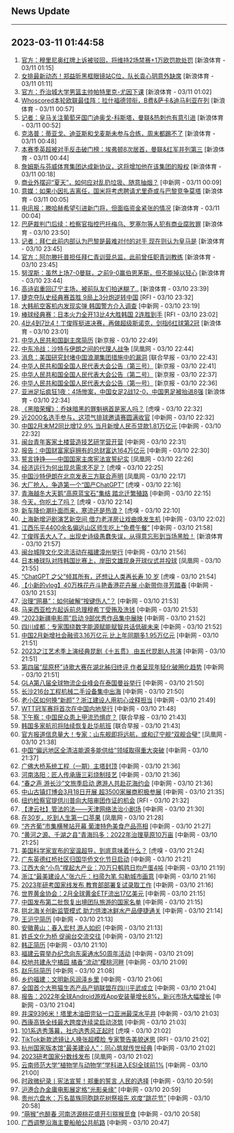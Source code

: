 ## News Update
---
2023-03-11 01:44:58
---
1. <a target="_blank" href="https://k.sina.cn/article_2018499075_784fda0302001m3d7.html?from=sports&subch=osport">官方：穆里尼奥红牌上诉被驳回，将维持2场禁赛+1万欧罚款处罚</a> [新浪体育 - 03/11 01:15]
2. <a target="_blank" href="https://k.sina.cn/article_3181157500_bd9c9c7c00101mwct.html?from=sports&subch=vollyball">女排最新动态！郑益昕黑框眼镜站C位，队长袁心玥意外缺席</a> [新浪体育 - 03/11 01:11]
3. <a target="_blank" href="https://k.sina.cn/article_2018499075_784fda0302001m3d5.html?from=sports&subch=osport">官方：乔治城大学男篮主帅帕特里克-尤因下课</a> [新浪体育 - 03/11 01:02]
4. <a target="_blank" href="https://k.sina.cn/article_2018499075_784fda0302001m3d2.html?from=sports&subch=osport">Whoscored本轮欧联最佳阵：拉什福德领衔，B费&萨卡&迪马利亚在列</a> [新浪体育 - 03/11 00:57]
5. <a target="_blank" href="https://k.sina.cn/article_2018499075_784fda0302001m3d1.html?from=sports&subch=osport">记者：皇马关注葡萄牙国门迪奥戈-科斯塔，曼联&热刺也有意引进</a> [新浪体育 - 03/11 00:52]
6. <a target="_blank" href="https://k.sina.cn/article_2018499075_784fda0302001m3cz.html?from=sports&subch=osport">克洛普：蒂亚戈、迪亚斯和戈麦斯未参与合练，周末都踢不了</a> [新浪体育 - 03/11 00:48]
7. <a target="_blank" href="https://k.sina.cn/article_2018499075_784fda0302001m3cw.html?from=sports&subch=osport">本赛季英超被对手反击破门榜：埃弗顿8次居首，曼联&红军并列第三</a> [新浪体育 - 03/11 00:44]
8. <a target="_blank" href="https://k.sina.cn/article_2018499075_784fda0302001m3cr.html?from=sports&subch=osport">詹姆斯与芬威体育集团达成新协议，这将增加他在该集团的股权</a> [新浪体育 - 03/11 00:18]
9. <a target="_blank" href="http://www.chinanews.com//cj/2023/03-11/9969428.shtml">商业外摆迎“夏天”，如何应对乱扔垃圾、随意抽烟？</a> [中新网 - 03/11 00:09]
10. <a target="_blank" href="https://k.sina.cn/article_2018499075_784fda0302001m3cp.html?from=sports&subch=osport">意媒：如果小因扎吉离任，国米将考虑聘请尤里奇或与巴黎竞争莫塔</a> [新浪体育 - 03/11 00:05]
11. <a target="_blank" href="https://k.sina.cn/article_2018499075_784fda0302001m3co.html?from=sports&subch=osport">电讯报：滕哈赫希望引进新门将，但面临资金紧张的情况</a> [新浪体育 - 03/11 00:04]
12. <a target="_blank" href="https://k.sina.cn/article_2018499075_784fda0302001m3ck.html?from=sports&subch=osport">巴萨裁判门后续：检察官指控巴托梅乌、罗塞尔等人犯有商业腐败罪</a> [新浪体育 - 03/10 23:50]
13. <a target="_blank" href="https://k.sina.cn/article_2018499075_784fda0302001m3ch.html?from=sports&subch=osport">记者：拜仁此前内部认为巴黎是最难对付的对手 现在则认为皇马是</a> [新浪体育 - 03/10 23:45]
14. <a target="_blank" href="https://k.sina.cn/article_2018499075_784fda0302001m3cg.html?from=sports&subch=osport">官方：阿尔滕托普担任拜仁青训营总监，此前曾任职青训教练</a> [新浪体育 - 03/10 23:45]
15. <a target="_blank" href="https://k.sina.cn/article_2018499075_784fda0302001m3ci.html?from=sports&subch=osport">努涅斯：虽然上场7-0曼联，之前9-0赢伯恩茅斯，但不能掉以轻心</a> [新浪体育 - 03/10 23:44]
16. <a target="_blank" href="https://k.sina.cn/article_6320391439_178b9850f04000z8bg.html?from=sports&subch=osport">高诗岩重回辽宁主场，被前队友们拍迷糊了..</a> [新浪体育 - 03/10 23:39]
17. <a target="_blank" href="https://www.rfi.fr/cn/%E5%9B%BD%E9%99%85%E6%8A%A5%E9%81%93/20230310-%E5%B7%9D%E6%99%AE%E5%88%86%E4%BA%AB%E4%B8%96%E7%95%8C%E5%90%8D%E4%BA%BA%E6%9D%A5%E5%87%BD-%E9%9B%86%E7%BB%93%E6%88%90%E5%86%8C4%E6%9C%88%E5%87%BA%E7%89%88">捷克夺队史经典赛首胜 9局上3分炮逆转中国</a> [RFI - 03/10 23:32]
18. <a target="_blank" href="http://www.chinanews.com//gj/2023/03-10/9969424.shtml">大韩航空客机内发现实弹 韩国警方介入调查</a> [中新网 - 03/10 23:19]
19. <a target="_blank" href="https://www.rfi.fr/cn/%E8%BF%90%E5%8A%A8%E5%A4%A9%E5%9C%B0/20230310-%E6%8D%B7%E5%85%8B%E5%A4%BA%E9%98%9F%E5%8F%B2%E7%BB%8F%E5%85%B8%E8%B5%9B%E9%A6%96%E8%83%9C-9%E5%B1%80%E4%B8%8A3%E5%88%86%E7%82%AE%E9%80%86%E8%BD%AC%E4%B8%AD%E5%9B%BD">棒球经典赛：日本火力全开13比4大胜韩国 2连胜到手</a> [RFI - 03/10 23:02]
20. <a target="_blank" href="https://k.sina.cn/article_1718785715_667296b3001012ml8.html?from=sports&subch=billiardball">4比4到7比4！丁俊晖挺进决赛，再做超级斯诺克，剑指6红球第2冠</a> [新浪体育 - 03/10 23:01]
21. <a target="_blank" href="https://www.bjnews.com.cn/detail-167845967814899.html">中华人民共和国副主席简历</a> [新京报 - 03/10 22:49]
22. <a target="_blank" href="https://news.ifeng.com/c/8O390Gf3nDH">中东冷战：沙特与伊朗之间的代理人战争</a> [凤凰网 - 03/10 22:44]
23. <a target="_blank" href="https://www.zaobao.com/realtime/china/story20230310-1371151">消息：美国研究封堵中国浪潮集团措施中的漏洞</a> [联合早报 - 03/10 22:43]
24. <a target="_blank" href="https://www.bjnews.com.cn/detail-167845920914894.html">中华人民共和国全国人民代表大会公告（第三号）</a> [新京报 - 03/10 22:41]
25. <a target="_blank" href="https://www.bjnews.com.cn/detail-167845901614892.html">中华人民共和国全国人民代表大会公告（第二号）</a> [新京报 - 03/10 22:37]
26. <a target="_blank" href="https://www.bjnews.com.cn/detail-167845863314891.html">中华人民共和国全国人民代表大会公告（第一号）</a> [新京报 - 03/10 22:36]
27. <a target="_blank" href="https://k.sina.cn/article_2834321443_a8f0502300100yctr.html?from=sports&subch=cnfootball">亚洲足坛疯狂1夜：4场惨案，中国女足2战12-0，中国男足被抬进8强</a> [新浪体育 - 03/10 22:34]
28. <a target="_blank" href="https://www.huxiu.com/article/817322.html">《黑暗荣耀》：乔妹暗黑的罪魁祸首是家人吗？</a> [虎嗅 - 03/10 22:32]
29. <a target="_blank" href="http://www.chinanews.com//ty/2023/03-10/9969408.shtml">近2000名选手参与，这项气排球邀请赛圆满收官</a> [中新网 - 03/10 22:32]
30. <a target="_blank" href="http://www.chinanews.com//cj/2023/03-10/9969406.shtml">中国2月末M2同比增12.9% 当月新增人民币贷款1.81万亿元</a> [中新网 - 03/10 22:32]
31. <a target="_blank" href="http://www.chinanews.com//gn/2023/03-10/9969405.shtml">闽台青年客家土楼营造技艺研学营开营</a> [中新网 - 03/10 22:31]
32. <a target="_blank" href="http://www.chinanews.com//cj/2023/03-10/9969404.shtml">报告：中国财富家庭拥有的总财富达164万亿元</a> [中新网 - 03/10 22:30]
33. <a target="_blank" href="https://news.ifeng.com/c/8O36DsQ0RUO">誓言铮铮——中国国家主席宪法宣誓纪实</a> [凤凰网 - 03/10 22:26]
34. <a target="_blank" href="https://www.huxiu.com/article/817162.html">经济运行为何出现总需求不足？</a> [虎嗅 - 03/10 22:25]
35. <a target="_blank" href="https://news.ifeng.com/c/8O35Z6iKizK">中国沙特伊朗在北京发表三方联合声明</a> [凤凰网 - 03/10 22:17]
36. <a target="_blank" href="https://www.huxiu.com/article/817039.html">大厂抢人，争造第一个“国产ChatGPT”</a> [虎嗅 - 03/10 22:16]
37. <a target="_blank" href="http://www.chinanews.com//shipin/cns-d/2023/03-10/news953568.shtml">青海越冬大天鹅“高原蓝宝石”集结 踏北迁繁殖路</a> [中新网 - 03/10 22:15]
38. <a target="_blank" href="https://www.huxiu.com/article/817360.html">今天，你吃土了吗？</a> [虎嗅 - 03/10 22:14]
39. <a target="_blank" href="https://www.huxiu.com/article/816908.html">新车降价潮扑面而来，寒流还是热浪？</a> [虎嗅 - 03/10 22:10]
40. <a target="_blank" href="http://www.chinanews.com//cul/2023/03-10/9969399.shtml">上海新增沪剧演艺新空间 借力老洋房让戏曲焕发生机</a> [中新网 - 03/10 22:02]
41. <a target="_blank" href="http://www.chinanews.com//sh/shipin/cns-d/2023/03-10/news953567.shtml">江西乐平4400余名偏远山区师生吃上“免费午餐”</a> [中新网 - 03/10 21:58]
42. <a target="_blank" href="https://k.sina.cn/article_2306880600_89803458001016tdd.html?from=sports&subch=billiardball">丁俊晖丢大人了，出现史诗级愚蠢失误，从得意忘形到当场黑脸！</a> [新浪体育 - 03/10 21:57]
43. <a target="_blank" href="http://www.chinanews.com//cul/shipin/cns-d/2023/03-10/news953566.shtml">闽台城隍文化交流活动在福建漳州举行</a> [中新网 - 03/10 21:56]
44. <a target="_blank" href="https://news.ifeng.com/c/8O34daZAqO6">日本棒球队对阵韩国比赛上，岸田文雄现身开球仪式并投球</a> [凤凰网 - 03/10 21:55]
45. <a target="_blank" href="https://www.huxiu.com/article/816438.html">“ChatGPT 之父”倾其所有，还想让人类再长寿 10 岁</a> [虎嗅 - 03/10 21:54]
46. <a target="_blank" href="http://www.chinanews.com//ga/shipin/cns/2023/03-10/news953564.shtml">【小新的vlog】40万株花卉斗艳香港花卉展 小新带你寻芳踏春</a> [中新网 - 03/10 21:53]
47. <a target="_blank" href="http://www.chinanews.com//gsztc/2023/03-10/9969397.shtml">治理“网暴”：如何破解“按键伤人”？</a> [中新网 - 03/10 21:53]
48. <a target="_blank" href="http://www.chinanews.com//gj/2023/03-10/9969390.shtml">马来西亚检方起诉前总理穆希丁受贿及洗钱</a> [中新网 - 03/10 21:53]
49. <a target="_blank" href="http://www.chinanews.com//cul/2023/03-10/9969394.shtml">“2023新疆电影周”启动  9部优秀作品集中展映</a> [中新网 - 03/10 21:52]
50. <a target="_blank" href="http://www.chinanews.com//cj/2023/03-10/9969395.shtml">四川成都：专家围绕数字能源赋能赋智共话低碳未来</a> [中新网 - 03/10 21:52]
51. <a target="_blank" href="http://www.chinanews.com//cj/2023/03-10/9969389.shtml">中国2月新增社会融资3.16万亿元 比上年同期多1.95万亿元</a> [中新网 - 03/10 21:51]
52. <a target="_blank" href="http://www.chinanews.com//cul/2023/03-10/9969374.shtml">2023之江艺术季上演经典昆剧《十五贯》 由五代昆剧人共演</a> [中新网 - 03/10 21:51]
53. <a target="_blank" href="http://www.chinanews.com//cul/2023/03-10/9969386.shtml">第四届“屈原杯”诗歌大赛在湖北秭归终评 作者呈现年轻化破圈化趋势</a> [中新网 - 03/10 21:51]
54. <a target="_blank" href="http://www.chinanews.com//gj/2023/03-10/9969387.shtml">GLA第八届全球物流企业峰会在泰国曼谷举行</a> [中新网 - 03/10 21:50]
55. <a target="_blank" href="http://www.chinanews.com//cj/2023/03-10/9969388.shtml">长沙216台工程机械二手设备集中出海</a> [中新网 - 03/10 21:50]
56. <a target="_blank" href="http://www.chinanews.com//cj/2023/03-10/9969385.shtml">老小区如何换“新颜”？浙江建设人用初心诠释担当</a> [中新网 - 03/10 21:49]
57. <a target="_blank" href="http://www.chinanews.com//ty/2023/03-10/9969363.shtml">WTT冠军赛将首次在中国内地举行</a> [中新网 - 03/10 21:48]
58. <a target="_blank" href="https://www.zaobao.com/realtime/china/story20230310-1371298">下午察：中国民众患上甲流恐惧症？</a> [联合早报 - 03/10 21:43]
59. <a target="_blank" href="https://www.zaobao.com/realtime/china/story20230310-1371153">韩国多家航司将陆续恢复赴华航班</a> [联合早报 - 03/10 21:43]
60. <a target="_blank" href="https://news.ifeng.com/c/8O33ZDPF1yB">官方报道信息量大！专家：山东舰即将远航，或和辽宁舰“双舰合璧”</a> [凤凰网 - 03/10 21:38]
61. <a target="_blank" href="http://www.chinanews.com//cj/2023/03-10/9969382.shtml">中国“偏远地区全清洁能源多能供给”领域取得重大突破</a> [中新网 - 03/10 21:37]
62. <a target="_blank" href="http://www.chinanews.com//cj/2023/03-10/9969376.shtml">广佛大桥系统工程（一期）主塔封顶</a> [中新网 - 03/10 21:36]
63. <a target="_blank" href="http://www.chinanews.com//tp/2023/03-10/9969379.shtml">河南洛阳：匠人传承唐三彩烧制技艺</a> [中新网 - 03/10 21:36]
64. <a target="_blank" href="http://www.chinanews.com//life/2023/03-10/9969378.shtml">“春之声 游长沙”文旅季启动 邀游人共赴花海约会</a> [中新网 - 03/10 21:36]
65. <a target="_blank" href="http://www.chinanews.com//life/2023/03-10/9969375.shtml">中山古镇灯博会3月18日开展 超3500家展商积极参展</a> [中新网 - 03/10 21:35]
66. <a target="_blank" href="https://www.rfi.fr/cn/%E8%BF%90%E5%8A%A8%E5%A4%A9%E5%9C%B0/20230310-%E6%A3%92%E7%90%83%E7%BB%8F%E5%85%B8%E8%B5%9B-%E6%97%A5%E6%9C%AC%E7%81%AB%E5%8A%9B%E5%85%A8%E5%BC%8013%E6%AF%944%E5%A4%A7%E8%83%9C%E9%9F%A9%E5%9B%BD-2%E8%BF%9E%E8%83%9C%E5%88%B0%E6%89%8B">纽约检察官提供川普向大陪审团作证的机会</a> [RFI - 03/10 21:32]
67. <a target="_blank" href="http://www.chinanews.com//sh/shipin/2023/03-10/news953562.shtml">【津云社】管法的法——天津网络法治小剧场</a> [中新网 - 03/10 21:30]
68. <a target="_blank" href="https://news.ifeng.com/c/8O31NKutbhQ">在30岁，吃到人生第一口苹果</a> [凤凰网 - 03/10 21:28]
69. <a target="_blank" href="http://www.chinanews.com//dwq/2023/03-10/9969377.shtml">“齐齐葡”市集横琴站开幕 葡澳特色美食产品亮相</a> [中新网 - 03/10 21:27]
70. <a target="_blank" href="http://www.chinanews.com//gn/2023/03-10/9969369.shtml">“黄河之源、千湖之县”青海玛多：2022年治理草原10万亩</a> [中新网 - 03/10 21:25]
71. <a target="_blank" href="https://www.huxiu.com/article/817109.html">美国科学家宣布的室温超导，到底意味着什么？</a> [虎嗅 - 03/10 21:24]
72. <a target="_blank" href="http://www.chinanews.com//tp/2023/03-10/9969365.shtml">广东英德红桥社区归国华侨文化节日启动</a> [中新网 - 03/10 21:21]
73. <a target="_blank" href="http://www.chinanews.com//cj/shipin/cns-d/2023/03-10/news953560.shtml">江西大余“小鸟”撑起大产业：70万只鹌鹑日均产蛋4吨</a> [中新网 - 03/10 21:19]
74. <a target="_blank" href="http://www.chinanews.com//sh/2023/03-10/9969366.shtml">浙江“最美建设人”张六斤：扫帚为笔 勾勒城市画意</a> [中新网 - 03/10 21:16]
75. <a target="_blank" href="http://www.chinanews.com//gn/2023/03-10/9969291.shtml">2023年研考国家线发布 教育部部署复试录取工作</a> [中新网 - 03/10 21:16]
76. <a target="_blank" href="http://www.chinanews.com//cj/2023/03-10/9969359.shtml">世界黄金协会：2月全球黄金ETF流出17亿美元</a> [中新网 - 03/10 21:15]
77. <a target="_blank" href="http://www.chinanews.com//cj/2023/03-10/9969362.shtml">中国发布第二批恢复出境团队旅游的国家名单</a> [中新网 - 03/10 21:15]
78. <a target="_blank" href="http://www.chinanews.com//dwq/2023/03-10/9969360.shtml">拱北海关创新监管模式 助力供澳冰鲜水产品便捷通关</a> [中新网 - 03/10 21:14]
79. <a target="_blank" href="http://www.chinanews.com//gn/shipin/2023/03-10/news953559.shtml">王沪宁简历</a> [中新网 - 03/10 21:13]
80. <a target="_blank" href="http://www.chinanews.com//tp/2023/03-10/9969352.shtml">安徽黄山：春入宏村 游人如织</a> [中新网 - 03/10 21:13]
81. <a target="_blank" href="http://www.chinanews.com//gn/2023/03-10/9969358.shtml">姓氏文化为桥 促闽台交流交往</a> [中新网 - 03/10 21:12]
82. <a target="_blank" href="http://www.chinanews.com//gn/shipin/2023/03-10/news953558.shtml">韩正简历</a> [中新网 - 03/10 21:10]
83. <a target="_blank" href="http://www.chinanews.com//gn/2023/03-10/9969354.shtml">福建云霄举办纪念向东渠通水50周年活动</a> [中新网 - 03/10 21:09]
84. <a target="_blank" href="http://www.chinanews.com//sh/2023/03-10/9969353.shtml">校地共建永宁橘园 橘香“流动”樱桃河畔</a> [中新网 - 03/10 21:09]
85. <a target="_blank" href="http://www.chinanews.com//gn/shipin/2023/03-10/news953557.shtml">赵乐际简历</a> [中新网 - 03/10 21:08]
86. <a target="_blank" href="http://www.chinanews.com//sh/2023/03-10/9969350.shtml">乡约福建：文明新风润泽乡里</a> [中新网 - 03/10 21:06]
87. <a target="_blank" href="http://www.chinanews.com//sh/2023/03-10/9969347.shtml">全国首个大熊猫生态产品产销联盟在四川平武成立</a> [中新网 - 03/10 21:04]
88. <a target="_blank" href="http://www.chinanews.com//cj/2023/03-10/9969348.shtml">报告：2022年全球Android游戏App安装量增长8%，新兴市场大幅增长</a> [中新网 - 03/10 21:04]
89. <a target="_blank" href="http://www.chinanews.com//cj/2023/03-10/9969327.shtml">井深9396米！塔里木油田完钻一口亚洲最深水平井</a> [中新网 - 03/10 21:03]
90. <a target="_blank" href="http://www.chinanews.com//cj/2023/03-10/9969332.shtml">西康高铁全线最大跨度连续梁启动浇筑</a> [中新网 - 03/10 21:03]
91. <a target="_blank" href="https://www.huxiu.com/article/817010.html">101系选秀落幕，社内选秀风正起时</a> [虎嗅 - 03/10 21:02]
92. <a target="_blank" href="https://www.rfi.fr/cn/%E5%9B%BD%E9%99%85%E6%8A%A5%E9%81%93/20230310-%E7%BA%BD%E7%BA%A6%E6%A3%80%E5%AF%9F%E5%AE%98%E6%8F%90%E4%BE%9B%E5%B7%9D%E6%99%AE%E5%90%91%E5%A4%A7%E9%99%AA%E5%AE%A1%E5%9B%A2%E4%BD%9C%E8%AF%81%E7%9A%84%E6%9C%BA%E4%BC%9A">TikTok新款滤镜让人换张超模脸 专家警告美貌迷思</a> [RFI - 03/10 21:02]
93. <a target="_blank" href="http://www.chinanews.com//gn/2023/03-10/9969346.shtml">杭州国家版本馆“最美建设人”：同心筑就传世经典</a> [中新网 - 03/10 21:02]
94. <a target="_blank" href="https://news.ifeng.com/c/8O2zHAFGDYa">2023研考国家分数线发布</a> [凤凰网 - 03/10 21:02]
95. <a target="_blank" href="http://www.chinanews.com//gn/2023/03-10/9969341.shtml">云南师范大学“植物学与动物学”学科进入ESI全球前1%</a> [中新网 - 03/10 21:00]
96. <a target="_blank" href="http://www.chinanews.com//gn/2023/03-10/9969345.shtml">时政微纪录丨宪法宣誓！郑重的誓言 人民的选择</a> [中新网 - 03/10 20:59]
97. <a target="_blank" href="http://www.chinanews.com//dwq/2023/03-10/9969344.shtml">沪港合办金庸电影展定格“光影亲缘”</a> [中新网 - 03/10 20:59]
98. <a target="_blank" href="http://www.chinanews.com//shipin/cns-d/2023/03-10/news953552.shtml">贵州六盘水：万名苗族同胞跳花树祭祖先 欢度“跳花节”</a> [中新网 - 03/10 20:58]
99. <a target="_blank" href="http://www.chinanews.com//sh/shipin/cns-d/2023/03-10/news953551.shtml">“萌猴”也醉春 河南济源桃花盛开引猕猴觅食</a> [中新网 - 03/10 20:58]
100. <a target="_blank" href="http://www.chinanews.com//gn/2023/03-10/9969334.shtml">广西调整沿海主要船舶公共航路</a> [中新网 - 03/10 20:47]
